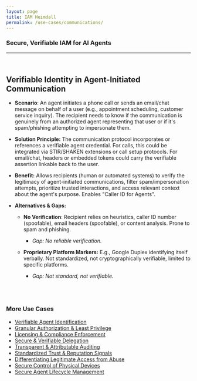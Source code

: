 ```yaml
---
layout: page
title: IAM Heimdall
permalink: /use-cases/communications/
---
```

### Secure, Verifiable IAM for AI Agents
---

<br>

## Verifiable Identity in Agent-Initiated Communication

- **Scenario**: An agent initiates a phone call or sends an email/chat message on behalf of a user (e.g., appointment scheduling, customer service inquiry). The recipient needs to know if the communication is genuinely from an authorized agent representing that user or if it's spam/phishing attempting to impersonate them.
    
- **Solution Principle:** The communication protocol incorporates or references a verifiable agent credential. For calls, this could be integrated via STIR/SHAKEN extensions or call setup protocols. For email/chat, headers or embedded tokens could carry the verifiable assertion linkable back to the user.
    
- **Benefit:** Allows recipients (human or automated systems) to verify the legitimacy of agent-initiated communications, filter spam/impersonation attempts, prioritize trusted interactions, and access relevant context about the agent's purpose. Enables "Caller ID for Agents".
    
- **Alternatives & Gaps:**
    

	- **No Verification**: Recipient relies on heuristics, caller ID number (spoofable), email headers (spoofable), or content analysis. Prone to spam and phishing. 
		- *Gap: No reliable verification.*
    

	- **Proprietary Platform Markers:** E.g., Google Duplex identifying itself verbally. Not standardized, not cryptographically verifiable, limited to specific platforms. 
		- *Gap: Not standard, not verifiable.*




<br><br>

### More Use Cases
- [Verifiable Agent Identification](./IDandAuth.md)
- [Granular Authorization & Least Privilege](./AuthandLeastPrivilege.md)
- [Licensing & Compliance Enforcement](./ComplianceEnforcement.md)
- [Secure & Verifiable Delegation](./delegationofauthority.md)
- [Transparent & Attributable Auditing](./AgentAuditing.md)
- [Standardized Trust & Reputation Signals](./TrustSignals.md)
- [Differentiating Legitimate Access from Abuse](./BotAbuse.md)
- [Secure Control of Physical Devices](./PhysicalDevices.md)
- [Secure Agent Lifecycle Management](./LifecycleManagement.md)